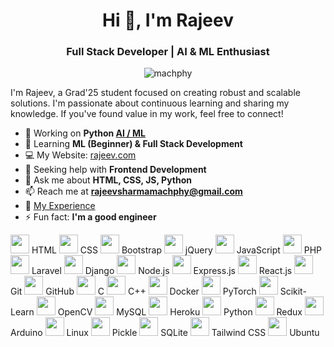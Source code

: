 <h1 align="center">Hi 👋, I'm Rajeev</h1>
<h3 align="center">Full Stack Developer | AI & ML Enthusiast</h3>

<p align="center">
  <img src="https://komarev.com/ghpvc/?username=machphy&label=Profile%20views&color=0e75b6&style=flat" alt="machphy" />
</p>

I'm Rajeev, a Grad'25 student focused on creating robust and scalable solutions. I'm passionate about continuous learning and sharing my knowledge. If you've found value in my work, feel free to connect!

- 🔭 Working on **Python [AI / ML](#)**
- 🌱 Learning **ML (Beginner) & Full Stack Development**
- 💻 My Website: [rajeev.com](https://rajeevv.netlify.app/)
- 🤝 Seeking help with **Frontend Development**
- 💬 Ask me about **HTML, CSS, JS, Python**
- 📫 Reach me at **rajeevsharmamachphy@gmail.com**
- 📄 [My Experience](https://drive.google.com/file/d/16CdBar9Psbcn4Pfa5FBEBCVUW3SO_nlg/view?usp=sharing)
- ⚡ Fun fact: **I'm a good engineer**

<img src="./icons/HTML.svg" style="width: 30px" /> HTML
<img src="./icons/CSS.svg" style="width: 30px" /> CSS
<img src="./icons/Bootstrap.svg" style="width: 30px" /> Bootstrap
<img src="./icons/JQuery.svg" style="width: 30px" /> jQuery
<img src="./icons/JavaScript.svg" style="width: 30px" /> JavaScript
<img src="./icons/PHP-Dark.svg" style="width: 30px" /> PHP
<img src="./icons/Laravel-Dark.svg" style="width: 30px" /> Laravel
<img src="./icons/Django.svg" style="width: 30px" /> Django
<img src="./icons/NodeJS-Dark.svg" style="width: 30px" /> Node.js
<img src="./icons/ExpressJS-Dark.svg" style="width: 30px" /> Express.js
<img src="./icons/React-Dark.svg" style="width: 30px" /> React.js
<img src="./icons/Git.svg" style="width: 30px" /> Git
<img src="./icons/Github-Dark.svg" style="width: 30px" /> GitHub
<img src="./icons/C.svg" style="width: 30px" /> C
<img src="./icons/CPP.svg" style="width: 30px" /> C++
<img src="./icons/Docker.svg" style="width: 30px" /> Docker
<img src="./icons/PyTorch-Dark.svg" style="width: 30px" /> PyTorch
<img src="./icons/ScikitLearn-Dark.svg" style="width: 30px" /> Scikit-Learn
<img src="./icons/OpenCV-Dark.svg" style="width: 30px" /> OpenCV
<img src="./icons/MySQL-Dark.svg" style="width: 30px" /> MySQL
<img src="./icons/Heroku.svg" style="width: 30px" /> Heroku
<img src="./icons/PyCharm-Light.svg" style="width: 30px" /> Python
<img src="./icons/Redux.svg" style="width: 30px" /> Redux
<img src="./icons/Arduino.svg" style="width: 30px" /> Arduino
<img src="./icons/Kali-Dark.svg" style="width: 30px" /> Linux
<img src="./icons/Pkl-Dark.svg" style="width: 30px" /> Pickle
<img src="./icons/SQLite.svg" style="width: 30px" /> SQLite
<img src="./icons/TailwindCSS-Dark.svg" style="width: 30px" /> Tailwind CSS
<img src="./icons/Ubuntu-Dark.svg" style="width: 30px" /> Ubuntu
